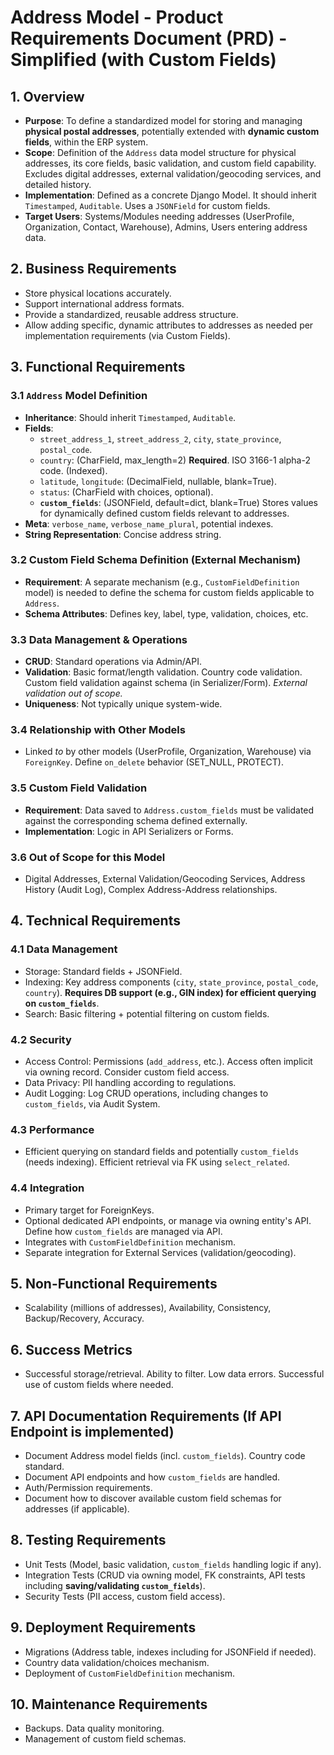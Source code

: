 # Address Model - Product Requirements Document (PRD) - Simplified (with Custom Fields)

## 1. Overview

*   **Purpose**: To define a standardized model for storing and managing **physical postal addresses**, potentially extended with **dynamic custom fields**, within the ERP system.
*   **Scope**: Definition of the `Address` data model structure for physical addresses, its core fields, basic validation, and custom field capability. Excludes digital addresses, external validation/geocoding services, and detailed history.
*   **Implementation**: Defined as a concrete Django Model. It should inherit `Timestamped`, `Auditable`. Uses a `JSONField` for custom fields.
*   **Target Users**: Systems/Modules needing addresses (UserProfile, Organization, Contact, Warehouse), Admins, Users entering address data.

## 2. Business Requirements

*   Store physical locations accurately.
*   Support international address formats.
*   Provide a standardized, reusable address structure.
*   Allow adding specific, dynamic attributes to addresses as needed per implementation requirements (via Custom Fields).

## 3. Functional Requirements

### 3.1 `Address` Model Definition
*   **Inheritance**: Should inherit `Timestamped`, `Auditable`.
*   **Fields**:
    *   `street_address_1`, `street_address_2`, `city`, `state_province`, `postal_code`.
    *   `country`: (CharField, max_length=2) **Required**. ISO 3166-1 alpha-2 code. (Indexed).
    *   `latitude`, `longitude`: (DecimalField, nullable, blank=True).
    *   `status`: (CharField with choices, optional).
    *   **`custom_fields`**: (JSONField, default=dict, blank=True) Stores values for dynamically defined custom fields relevant to addresses.
*   **Meta**: `verbose_name`, `verbose_name_plural`, potential indexes.
*   **String Representation**: Concise address string.

### 3.2 Custom Field Schema Definition (External Mechanism)
*   **Requirement**: A separate mechanism (e.g., `CustomFieldDefinition` model) is needed to define the schema for custom fields applicable to `Address`.
*   **Schema Attributes**: Defines key, label, type, validation, choices, etc.

### 3.3 Data Management & Operations
*   **CRUD**: Standard operations via Admin/API.
*   **Validation**: Basic format/length validation. Country code validation. Custom field validation against schema (in Serializer/Form). *External validation out of scope.*
*   **Uniqueness**: Not typically unique system-wide.

### 3.4 Relationship with Other Models
*   Linked *to* by other models (UserProfile, Organization, Warehouse) via `ForeignKey`. Define `on_delete` behavior (SET_NULL, PROTECT).

### 3.5 Custom Field Validation
*   **Requirement**: Data saved to `Address.custom_fields` must be validated against the corresponding schema defined externally.
*   **Implementation**: Logic in API Serializers or Forms.

### 3.6 Out of Scope for this Model
*   Digital Addresses, External Validation/Geocoding Services, Address History (Audit Log), Complex Address-Address relationships.

## 4. Technical Requirements

### 4.1 Data Management
*   Storage: Standard fields + JSONField.
*   Indexing: Key address components (`city`, `state_province`, `postal_code`, `country`). **Requires DB support (e.g., GIN index) for efficient querying on `custom_fields`**.
*   Search: Basic filtering + potential filtering on custom fields.

### 4.2 Security
*   Access Control: Permissions (`add_address`, etc.). Access often implicit via owning record. Consider custom field access.
*   Data Privacy: PII handling according to regulations.
*   Audit Logging: Log CRUD operations, including changes to `custom_fields`, via Audit System.

### 4.3 Performance
*   Efficient querying on standard fields and potentially `custom_fields` (needs indexing). Efficient retrieval via FK using `select_related`.

### 4.4 Integration
*   Primary target for ForeignKeys.
*   Optional dedicated API endpoints, or manage via owning entity's API. Define how `custom_fields` are managed via API.
*   Integrates with `CustomFieldDefinition` mechanism.
*   Separate integration for External Services (validation/geocoding).

## 5. Non-Functional Requirements

*   Scalability (millions of addresses), Availability, Consistency, Backup/Recovery, Accuracy.

## 6. Success Metrics

*   Successful storage/retrieval. Ability to filter. Low data errors. Successful use of custom fields where needed.

## 7. API Documentation Requirements (If API Endpoint is implemented)

*   Document Address model fields (incl. `custom_fields`). Country code standard.
*   Document API endpoints and how `custom_fields` are handled.
*   Auth/Permission requirements.
*   Document how to discover available custom field schemas for addresses (if applicable).

## 8. Testing Requirements

*   Unit Tests (Model, basic validation, `custom_fields` handling logic if any).
*   Integration Tests (CRUD via owning model, FK constraints, API tests including **saving/validating `custom_fields`**).
*   Security Tests (PII access, custom field access).

## 9. Deployment Requirements

*   Migrations (Address table, indexes including for JSONField if needed).
*   Country data validation/choices mechanism.
*   Deployment of `CustomFieldDefinition` mechanism.

## 10. Maintenance Requirements

*   Backups. Data quality monitoring.
*   Management of custom field schemas.